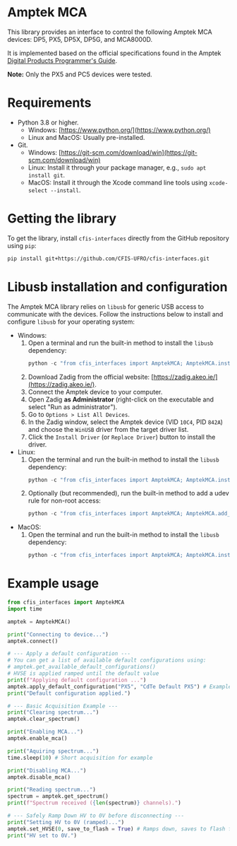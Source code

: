 # Amptek MCA

This library provides an interface to control the following Amptek MCA devices: DP5, PX5, DP5X, DP5G, and MCA8000D.

It is implemented based on the official specifications found in the Amptek [Digital Products Programmer's Guide](https://www.amptek.com/-/media/ametekamptek/documents/resources/products/user-manuals/amptek-digital-products-programmers-guide-b3.pdf?la=en&revision=70db147d-b3c2-4d44-aaa2-374f648a4bc7).

**Note:** Only the PX5 and PC5 devices were tested.

# Requirements

*   Python 3.8 or higher.
    *   Windows: [https://www.python.org/](https://www.python.org/)
    *   Linux and MacOS: Usually pre-installed.
*   Git.
    *   Windows: [https://git-scm.com/download/win](https://git-scm.com/download/win)
    *   Linux: Install it through your package manager, e.g., `sudo apt install git`.
    *   MacOS: Install it through the Xcode command line tools using `xcode-select --install`.

# Getting the library

To get the library, install `cfis-interfaces` directly from the GitHub repository using `pip`:

```bash
pip install git+https://github.com/CFIS-UFRO/cfis-interfaces.git
```

# Libusb installation and configuration

The Amptek MCA library relies on `libusb` for generic USB access to communicate with the devices. Follow the instructions below to install and configure `libusb` for your operating system:

* Windows:
    1.  Open a terminal and run the built-in method to install the `libusb` dependency:
        ```python
        python -c "from cfis_interfaces import AmptekMCA; AmptekMCA.install_libusb()"
        ```
    2.  Download Zadig from the official website: [https://zadig.akeo.ie/](https://zadig.akeo.ie/).
    3.  Connect the Amptek device to your computer.
    4.  Open Zadig **as Administrator** (right-click on the executable and select "Run as administrator").
    5.  Go to `Options > List All Devices`.
    6.  In the Zadig window, select the Amptek device (VID `10C4`, PID `842A`) and choose the `WinUSB` driver from the target driver list.
    7.  Click the `Install Driver` (or `Replace Driver`) button to install the driver.
* Linux:
    1.  Open the terminal and run the built-in method to install the `libusb` dependency:
        ```python
        python -c "from cfis_interfaces import AmptekMCA; AmptekMCA.install_libusb()"
        ```
    2. Optionally (but recommended), run the built-in method to add a udev rule for non-root access:
        ```python
        python -c "from cfis_interfaces import AmptekMCA; AmptekMCA.add_udev_rule()"
        ```
*  MacOS:
    1.  Open the terminal and run the built-in method to install the `libusb` dependency:
        ```python
        python -c "from cfis_interfaces import AmptekMCA; AmptekMCA.install_libusb()"
        ```

# Example usage

```python
from cfis_interfaces import AmptekMCA
import time

amptek = AmptekMCA()

print("Connecting to device...")
amptek.connect()

# --- Apply a default configuration ---
# You can get a list of available default configurations using:
# amptek.get_available_default_configurations()
# HVSE is applied ramped until the default value
print(f"Applying default configuration ...")
amptek.apply_default_configuration("PX5", "CdTe Default PX5") # Example for PX5
print("Default configuration applied.")

# --- Basic Acquisition Example ---
print("Clearing spectrum...")
amptek.clear_spectrum()

print("Enabling MCA...")
amptek.enable_mca()

print("Aquiring spectrum...")
time.sleep(10) # Short acquisition for example

print("Disabling MCA...")
amptek.disable_mca()

print("Reading spectrum...")
spectrum = amptek.get_spectrum()
print(f"Spectrum received ({len(spectrum)} channels).")

# --- Safely Ramp Down HV to 0V before disconnecting ---
print("Setting HV to 0V (ramped)...")
amptek.set_HVSE(0, save_to_flash = True) # Ramps down, saves to flash for safety start on next power on
print("HV set to 0V.")
```
